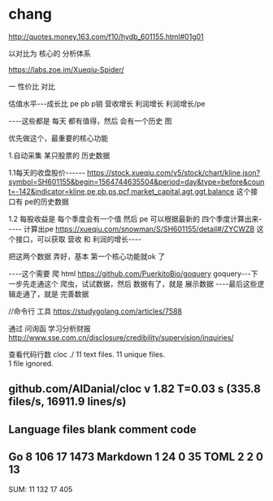 # chang

http://quotes.money.163.com/f10/hydb_601155.html#01g01

以对比为 核心的 分析体系


https://labs.zoe.im/Xueqiu-Spider/ 


一 性价比 对比


估值水平---成长比
pe  pb  p销   营收增长 利润增长   利润增长/pe

----这些都是 每天 都有值得，然后 会有一个历史 图

优先做这个，最重要的核心功能




1.自动采集 某只股票的 历史数据

1.1每天的收盘股价------
https://stock.xueqiu.com/v5/stock/chart/kline.json?symbol=SH601155&begin=1564744635504&period=day&type=before&count=-142&indicator=kline,pe,pb,ps,pcf,market_capital,agt,ggt,balance
这个接口有 pe的历史数据


1.2 每股收益是 每个季度会有一个值
然后 pe 可以根据最新的 四个季度计算出来-----
计算出pe
https://xueqiu.com/snowman/S/SH601155/detail#/ZYCWZB
这个接口，可以获取 营收 和 利润的增长----

把这两个数据 弄好，基本 第一个核心功能就ok 了

----这个需要 爬 html  https://github.com/PuerkitoBio/goquery 
goquery---下一步先走通这个 爬虫，试试数据，然后 数据有了，就是 
展示数据
----最后这些逻辑走通了，就是 
完善数据



//命令行 工具
https://studygolang.com/articles/7588



通过 问询函  学习分析财报
http://www.sse.com.cn/disclosure/credibility/supervision/inquiries/




查看代码行数
cloc ./
      11 text files.
      11 unique files.                              
       1 file ignored.

github.com/AlDanial/cloc v 1.82  T=0.03 s (335.8 files/s, 16911.9 lines/s)
-------------------------------------------------------------------------------
Language                     files          blank        comment           code
-------------------------------------------------------------------------------
Go                               8            106             17            1473
Markdown                         1             24              0             35
TOML                             2              2              0             13
-------------------------------------------------------------------------------
SUM:                            11            132             17            405
















